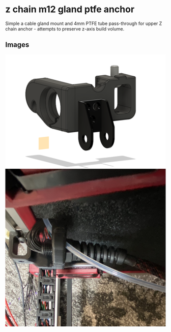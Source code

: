 # z chain m12 gland ptfe anchor

Simple a cable gland mount and 4mm PTFE tube pass-through for upper Z chain anchor - attempts to preserve z-axis build volume.

## Images

![](./Images/z-chain-cable-gland-ptfe-anchor.png)
![](./Images/mounted.jpg)
